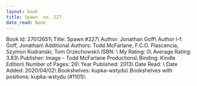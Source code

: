 ```yaml
---
layout: book
title: Spawn  no. 227
date_read: None
---
```


Book Id: 27012651\ 
Title: Spawn #227\ 
Author: Jonathan Goff\ 
Author l-f: Goff, Jonathan\ 
Additional Authors: Todd McFarlane, F.C.O. Plascencia, Szymon Kudranski, Tom Orzechowski\ 
ISBN: \ 
My Rating: 0\ 
Average Rating: 3.83\ 
Publisher: Image - Todd McFarlane Productions\ 
Binding: Kindle Edition\ 
Number of Pages: 26\ 
Year Published: 2013\ 
Date Read: \ 
Date Added: 2020/04/02\ 
Bookshelves: kupka-wstydu\ 
Bookshelves with positions: kupka-wstydu (#1101)\ 


